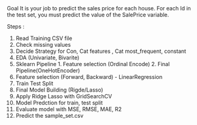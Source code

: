 <head> Goal <head/>
It is your job to predict the sales price for each house. For each Id in the test set, you must predict the value of the SalePrice variable. 

Steps :
1. Read Training CSV file
2. Check missing values
3. Decide Strategy for Con, Cat features , Cat most_frequent, constant
4. EDA (Univariate, Bivarite) 
5. Sklearn Pipeline  1. Feature selection (Ordinal Encode) 2. Final Pipeline(OneHotEncoder)
6. Feature selection (Forward, Backward) - LinearRegression
7. Train Test Split
8. Final Model Building (Rigde/Lasso) 
9. Apply Ridge Lasso with GridSearchCV
10. Model Predction for train, test split
11. Evaluate model with MSE, RMSE, MAE, R2 
12. Predict the sample_set.csv 
